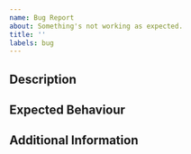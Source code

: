 ```yaml
---
name: Bug Report
about: Something's not working as expected.
title: ''
labels: bug
---
```


## Description

<!-- Describe the issue that you're seeing. -->

## Expected Behaviour

<!-- What should've happened? -->

## Additional Information

<!-- (Optional) Any additional info that you think might come in handy for debugging. -->
